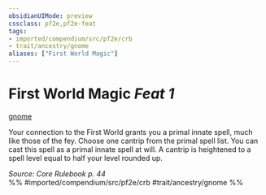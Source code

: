 ```yaml
---
obsidianUIMode: preview
cssclass: pf2e,pf2e-feat
tags:
- imported/compendium/src/pf2e/crb
- trait/ancestry/gnome
aliases: ["First World Magic"]
---
```

# First World Magic  *Feat 1*  
[gnome](gnome.md)  


Your connection to the First World grants you a primal innate spell, much like those of the fey. Choose one cantrip from the primal spell list. You can cast this spell as a primal innate spell at will. A cantrip is heightened to a spell level equal to half your level rounded up.

*Source: Core Rulebook p. 44*  
%% #imported/compendium/src/pf2e/crb #trait/ancestry/gnome %%